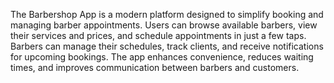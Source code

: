 The Barbershop App is a modern platform designed to simplify booking and managing barber appointments. Users can browse available barbers, view their services and prices, and schedule appointments in just a few taps. Barbers can manage their schedules, track clients, and receive notifications for upcoming bookings. The app enhances convenience, reduces waiting times, and improves communication between barbers and customers.